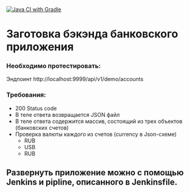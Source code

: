 [![Java CI with Gradle](https://github.com/alexdnf/DemoCI-CD/actions/workflows/%20gradle.yml/badge.svg)](https://github.com/alexdnf/DemoCI-CD/actions/workflows/%20gradle.yml)

# Заготовка бэкэнда банковского приложения
### Необходимо протестировать:

Эндпоинт http://localhost:9999/api/v1/demo/accounts

### Требования:
* 200 Status code
*  В теле ответа возвращается JSON файл
*  В теле ответа содержится массив, состоящий из трех объектов (банковских счетов)
*  Проверка валюты каждого из счетов (currency в Json-схеме)
   - RUB
   - USB
   - RUB

## Развернуть приложение можно с помощью Jenkins и pipline, описанного в Jenkinsfile.
